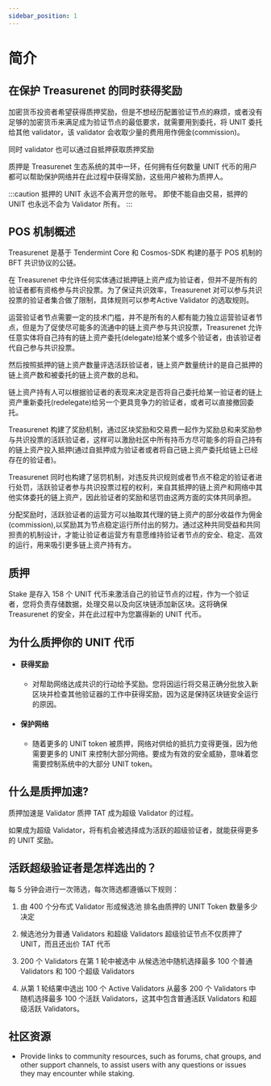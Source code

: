 ```yaml
---
sidebar_position: 1
---
```


# 简介

## 在保护 Treasurenet 的同时获得奖励

加密货币投资者希望获得质押奖励，但是不想经历配置验证节点的麻烦，或者没有足够的加密货币来满足成为验证节点的最低要求，就需要用到委托，将 UNIT 委托给其他 validator，该 validator 会收取少量的费用用作佣金(commission)。

同时 validator 也可以通过自抵押获取质押奖励

质押是 Treasurenet 生态系统的其中一环，任何拥有任何数量 UNIT 代币的用户都可以帮助保护网络并在此过程中获得奖励，这些用户被称为质押人。

:::caution
抵押的 UNIT 永远不会离开您的账号。 即使不能自由交易，抵押的 UNIT 也永远不会为 Validator 所有。
:::

## POS 机制概述

Treasurenet 是基于 Tendermint Core 和 Cosmos-SDK 构建的基于 POS 机制的 BFT 共识协议的公链。

在 Treasurenet 中允许任何实体通过抵押链上资产成为验证者，但并不是所有的验证者都有资格参与共识投票。为了保证共识效率，Treasurenet 对可以参与共识投票的验证者集合做了限制，具体规则可以参考Active Validator 的选取规则。

运营验证者节点需要一定的技术门槛，并不是所有的人都有能力独立运营验证者节点，但是为了促使尽可能多的流通中的链上资产参与共识投票，Treasurenet 允许任意实体将自己持有的链上资产委托(delegate)给某个或多个验证者，由该验证者代自己参与共识投票。

然后按照抵押的链上资产数量评选活跃验证者，链上资产数量统计的是自己抵押的链上资产数和被委托的链上资产数的总和。

链上资产持有人可以根据验证者的表现来决定是否将自己委托给某一验证者的链上资产重新委托(redelegate)给另一个更具竞争力的验证者，或者可以直接撤回委托。

Treasurenet 构建了奖励机制，通过区块奖励和交易费一起作为奖励总和来奖励参与共识投票的活跃验证者，这样可以激励社区中所有持币方尽可能多的将自己持有的链上资产投入抵押(通过自抵押成为验证者或者将自己链上资产委托给链上已经存在的验证者)。

Treasurenet 同时也构建了惩罚机制，对违反共识规则或者节点不稳定的验证者进行处罚，活跃验证者参与共识投票过程的权利，来自其抵押的链上资产和网络中其他实体委托的链上资产，因此验证者的奖励和惩罚由这两方面的实体共同承担。

分配奖励时，活跃验证者的运营方可以抽取其代理的链上资产的部分收益作为佣金(commission),以奖励其为节点稳定运行所付出的努力。通过这种共同受益和共同担责的机制设计，才能让验证者运营方有意愿维持验证者节点的安全、稳定、高效的运行，用来吸引更多链上资产持有方。

## 质押

Stake 是存入 158 个 UNIT 代币来激活自己的验证节点的过程，作为一个验证者，您将负责存储数据，处理交易以及向区块链添加新区块。这将确保 Treasurenet 的安全，并在此过程中为您赢得新的 UNIT 代币。

## 为什么质押你的 UNIT 代币

- #### 获得奖励
  - 对帮助网络达成共识的行动给予奖励。您将因运行将交易正确分批放入新区块并检查其他验证器的工作中获得奖励，因为这是保持区块链安全运行的原因。
- #### 保护网络
  - 随着更多的 UNIT token 被质押，网络对供给的抵抗力变得更强，因为他需要更多的 UNIT 来控制大部分网络。要成为有效的安全威胁，意味着您需要控制系统中的大部分 UNIT token。

## 什么是质押加速?

质押加速是 Validator 质押 TAT 成为超级 Validator 的过程。

如果成为超级 Validator，将有机会被选择成为活跃的超级验证者，就能获得更多的 UNIT 奖励。

## 活跃超级验证者是怎样选出的？

每 5 分钟会进行一次筛选，每次筛选都遵循以下规则：

1. 由 400 个分布式 Validator 形成候选池
   排名由质押的 UNIT Token 数量多少决定

2. 候选池分为普通 Validators 和超级 Validators
   超级验证节点不仅质押了 UNIT，而且还出价 TAT 代币

3. 200 个 Validators 在第 1 轮中被选中
   从候选池中随机选择最多 100 个普通 Validators 和 100 个超级 Validators

4. 从第 1 轮结果中选出 100 个 Active Validators
   从最多 200 个 Validators 中随机选择最多 100 个活跃 Validators，这其中包含普通活跃 Validators 和超级活跃 Validators。

## 社区资源

- Provide links to community resources, such as forums, chat groups, and other support channels, to assist users with any questions or issues they may encounter while staking.

